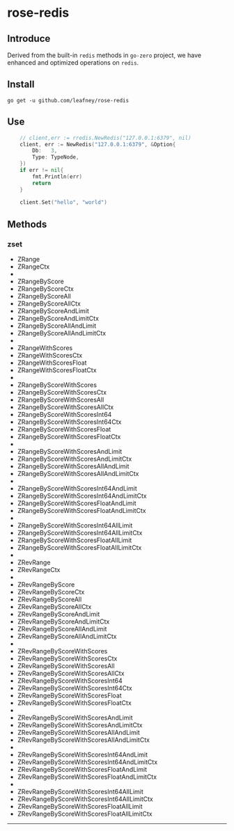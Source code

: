 # rose-redis

## Introduce

Derived from the built-in `redis` methods in `go-zero` project, we have enhanced and optimized operations on `redis`.

## Install

```
go get -u github.com/leafney/rose-redis
```

## Use

```go
    // client,err := rredis.NewRedis("127.0.0.1:6379", nil)
    client, err := NewRedis("127.0.0.1:6379", &Option{
        Db:   3,
        Type: TypeNode,
    })
	if err != nil{
		fmt.Println(err)
		return
	}
	
	client.Set("hello", "world")
```

## Methods

### zset

- ZRange
- ZRangeCtx
-
- ZRangeByScore
- ZRangeByScoreCtx
- ZRangeByScoreAll
- ZRangeByScoreAllCtx
- ZRangeByScoreAndLimit
- ZRangeByScoreAndLimitCtx
- ZRangeByScoreAllAndLimit
- ZRangeByScoreAllAndLimitCtx
-
- ZRangeWithScores
- ZRangeWithScoresCtx
- ZRangeWithScoresFloat
- ZRangeWithScoresFloatCtx
-
- ZRangeByScoreWithScores
- ZRangeByScoreWithScoresCtx
- ZRangeByScoreWithScoresAll
- ZRangeByScoreWithScoresAllCtx
- ZRangeByScoreWithScoresInt64
- ZRangeByScoreWithScoresInt64Ctx
- ZRangeByScoreWithScoresFloat
- ZRangeByScoreWithScoresFloatCtx
-
- ZRangeByScoreWithScoresAndLimit
- ZRangeByScoreWithScoresAndLimitCtx
- ZRangeByScoreWithScoresAllAndLimit
- ZRangeByScoreWithScoresAllAndLimitCtx
-
- ZRangeByScoreWithScoresInt64AndLimit
- ZRangeByScoreWithScoresInt64AndLimitCtx
- ZRangeByScoreWithScoresFloatAndLimit
- ZRangeByScoreWithScoresFloatAndLimitCtx
-
- ZRangeByScoreWithScoresInt64AllLimit
- ZRangeByScoreWithScoresInt64AllLimitCtx
- ZRangeByScoreWithScoresFloatAllLimit
- ZRangeByScoreWithScoresFloatAllLimitCtx
-
- ZRevRange
- ZRevRangeCtx
-
- ZRevRangeByScore
- ZRevRangeByScoreCtx
- ZRevRangeByScoreAll
- ZRevRangeByScoreAllCtx
- ZRevRangeByScoreAndLimit
- ZRevRangeByScoreAndLimitCtx
- ZRevRangeByScoreAllAndLimit
- ZRevRangeByScoreAllAndLimitCtx
-
- ZRevRangeByScoreWithScores
- ZRevRangeByScoreWithScoresCtx
- ZRevRangeByScoreWithScoresAll
- ZRevRangeByScoreWithScoresAllCtx
- ZRevRangeByScoreWithScoresInt64
- ZRevRangeByScoreWithScoresInt64Ctx
- ZRevRangeByScoreWithScoresFloat
- ZRevRangeByScoreWithScoresFloatCtx
-
- ZRevRangeByScoreWithScoresAndLimit
- ZRevRangeByScoreWithScoresAndLimitCtx
- ZRevRangeByScoreWithScoresAllAndLimit
- ZRevRangeByScoreWithScoresAllAndLimitCtx
-
- ZRevRangeByScoreWithScoresInt64AndLimit
- ZRevRangeByScoreWithScoresInt64AndLimitCtx
- ZRevRangeByScoreWithScoresFloatAndLimit
- ZRevRangeByScoreWithScoresFloatAndLimitCtx
-
- ZRevRangeByScoreWithScoresInt64AllLimit
- ZRevRangeByScoreWithScoresInt64AllLimitCtx
- ZRevRangeByScoreWithScoresFloatAllLimit
- ZRevRangeByScoreWithScoresFloatAllLimitCtx

----
